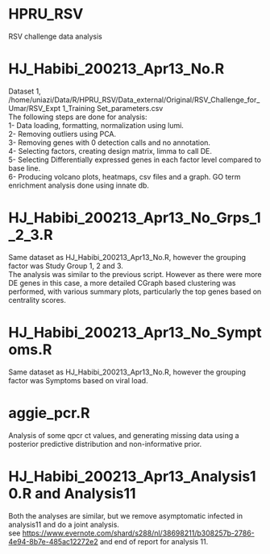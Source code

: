 # HPRU_RSV
RSV challenge data analysis

# HJ_Habibi_200213_Apr13_No.R
Dataset 1, /home/uniazi/Data/R/HPRU_RSV/Data_external/Original/RSV_Challenge_for_Umar/RSV_Expt 1_Training Set_parameters.csv  
The following steps are done for analysis:  
1- Data loading, formatting, normalization using lumi.  
2- Removing outliers using PCA.  
3- Removing genes with 0 detection calls and no annotation.  
4- Selecting factors, creating design matrix, limma to call DE.  
5- Selecting Differentially expressed genes in each factor level compared to base line.  
6- Producing volcano plots, heatmaps, csv files and a graph. GO term enrichment analysis done using innate db.  

# HJ_Habibi_200213_Apr13_No_Grps_1_2_3.R
Same dataset as HJ_Habibi_200213_Apr13_No.R, however the grouping factor was Study Group 1, 2 and 3.  
The analysis was similar to the previous script. However as there were more DE genes in this case, a more detailed CGraph based 
clustering was performed, with various summary plots, particularly the top genes based on centrality scores.

# HJ_Habibi_200213_Apr13_No_Symptoms.R
Same dataset as HJ_Habibi_200213_Apr13_No.R, however the grouping factor was Symptoms based on viral load. 


# aggie_pcr.R
Analysis of some qpcr ct values, and generating missing data using a posterior predictive distribution and non-informative prior.

# HJ_Habibi_200213_Apr13_Analysis10.R and Analysis11
Both the analyses are similar, but we remove asymptomatic infected in analysis11 and do a joint analysis.  
see https://www.evernote.com/shard/s288/nl/38698211/b308257b-2786-4e94-8b7e-485ac12272e2 and end of report for analysis 11.